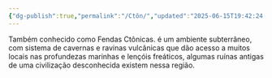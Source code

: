```yaml
---
{"dg-publish":true,"permalink":"/Ctôn/","updated":"2025-06-15T19:42:24.518-03:00"}
---
```


Também conhecido como Fendas Ctônicas. é um ambiente subterrâneo, com sistema de cavernas e ravinas vulcânicas que dão acesso a muitos locais nas profundezas marinhas e lençóis freáticos, algumas ruínas antigas de uma civilização desconhecida existem nessa região.